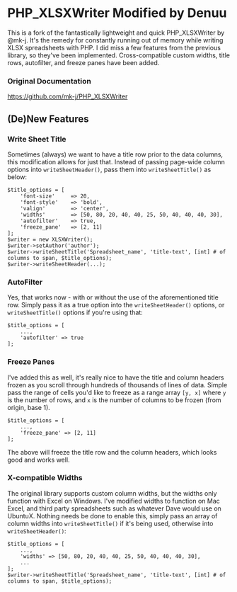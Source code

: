 # PHP_XLSXWriter Modified by Denuu
This is a fork of the fantastically lightweight and quick PHP_XLSXWriter by @mk-j. It's the remedy for constantly running out of memory while writing XLSX spreadsheets with PHP.
I did miss a few features from the previous library, so they've been implemented. Cross-compatible custom widths, title rows, autofilter, and freeze panes have been added.

### Original Documentation
https://github.com/mk-j/PHP_XLSXWriter

## (De)New Features
### Write Sheet Title
Sometimes (always) we want to have a title row prior to the data columns, this modification allows for just that.
Instead of passing page-wide column options into `writeSheetHeader()`, pass them into `writeSheetTitle()` as below:
```
$title_options = [
    'font-size' 	=> 20,
    'font-style' 	=> 'bold',
    'valign' 		=> 'center',
    'widths' 		=> [50, 80, 20, 40, 40, 25, 50, 40, 40, 40, 30],    			
    'autofilter'	=> true,
    'freeze_pane'	=> [2, 11]
];
$writer = new XLSXWriter();
$writer->setAuthor('author');
$writer->writeSheetTitle('Spreadsheet_name', 'title-text', [int] # of columns to span, $title_options);
$writer->writeSheetHeader(...);
```

### AutoFilter
Yes, that works now - with or without the use of the aforementioned title row. Simply pass it as a true option into the `writeSheetHeader()` options, or `writeSheetTitle()` options if you're using that:
```
$title_options = [
    ...,
    'autofilter' => true
];
```

### Freeze Panes
I've added this as well, it's really nice to have the title and column headers frozen as you scroll through hundreds of thousands of lines of data. Simple pass the range of cells you'd like to freeze as a range array `[y, x]` where `y` is the number of rows, and `x` is the number of columns to be frozen (from origin, base 1).
```
$title_options = [
    ...,
    'freeze_pane' => [2, 11]
];
```
The above will freeze the title row and the column headers, which looks good and works well.

### X-compatible Widths
The original library supports custom column widths, but the widths only function with Excel on Windows. I've modified widths to function on Mac Excel, and third party spreadsheets such as whatever Dave would use on UbuntuX. Nothing needs be done to enable this, simply pass an array of column widths into `writeSheetTitle()` if it's being used, otherwise into `writeSheetHeader()`:
```
$title_options = [
    ...,
    'widths' => [50, 80, 20, 40, 40, 25, 50, 40, 40, 40, 30],
    ...
];
$writer->writeSheetTitle('Spreadsheet_name', 'title-text', [int] # of columns to span, $title_options);
```
